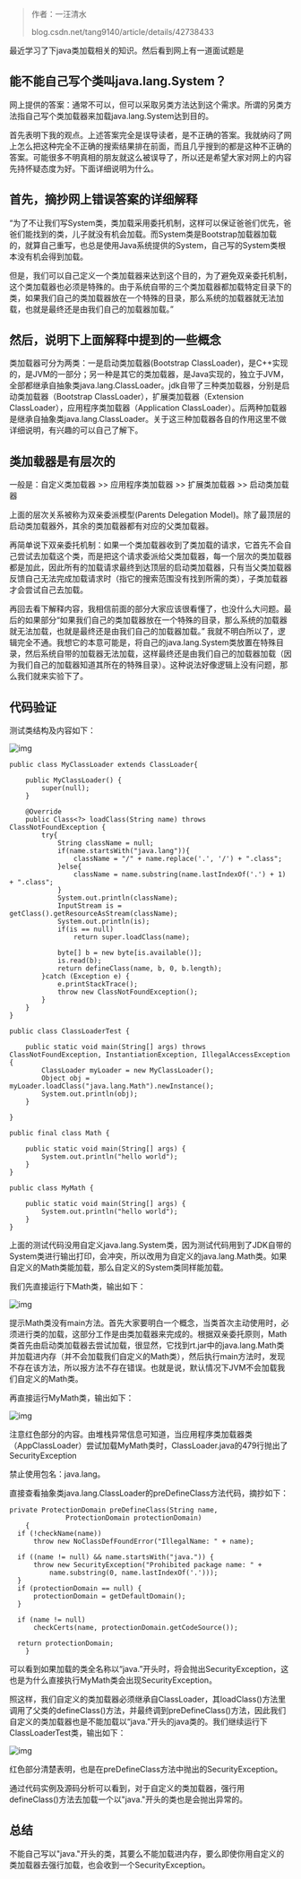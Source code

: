 > 作者：一汪清水
>
> blog.csdn.net/tang9140/article/details/42738433



最近学习了下java类加载相关的知识。然后看到网上有一道面试题是



## 能不能自己写个类叫java.lang.System？

网上提供的答案：通常不可以，但可以采取另类方法达到这个需求。所谓的另类方法指自己写个类加载器来加载java.lang.System达到目的。

首先表明下我的观点。上述答案完全是误导读者，是不正确的答案。我就纳闷了网上怎么把这种完全不正确的搜索结果排在前面，而且几乎搜到的都是这种不正确的答案。可能很多不明真相的朋友就这么被误导了，所以还是希望大家对网上的内容先持怀疑态度为好。下面详细说明为什么。

## 首先，摘抄网上错误答案的详细解释

“为了不让我们写System类，类加载采用委托机制，这样可以保证爸爸们优先，爸爸们能找到的类，儿子就没有机会加载。而System类是Bootstrap加载器加载的，就算自己重写，也总是使用Java系统提供的System，自己写的System类根本没有机会得到加载。

但是，我们可以自己定义一个类加载器来达到这个目的，为了避免双亲委托机制，这个类加载器也必须是特殊的。由于系统自带的三个类加载器都加载特定目录下的类，如果我们自己的类加载器放在一个特殊的目录，那么系统的加载器就无法加载，也就是最终还是由我们自己的加载器加载。”



## 然后，说明下上面解释中提到的一些概念

类加载器可分为两类：一是启动类加载器(Bootstrap ClassLoader)，是C++实现的，是JVM的一部分；另一种是其它的类加载器，是Java实现的，独立于JVM，全部都继承自抽象类java.lang.ClassLoader。jdk自带了三种类加载器，分别是启动类加载器（Bootstrap ClassLoader），扩展类加载器（Extension ClassLoader），应用程序类加载器（Application ClassLoader）。后两种加载器是继承自抽象类java.lang.ClassLoader。关于这三种加载器各自的作用这里不做详细说明，有兴趣的可以自己了解下。



## 类加载器是有层次的

一般是：自定义类加载器 >> 应用程序类加载器 >> 扩展类加载器 >> 启动类加载器

上面的层次关系被称为双亲委派模型(Parents Delegation Model)。除了最顶层的启动类加载器外，其余的类加载器都有对应的父类加载器。

再简单说下双亲委托机制：如果一个类加载器收到了类加载的请求，它首先不会自己尝试去加载这个类，而是把这个请求委派给父类加载器，每一个层次的类加载器都是加此，因此所有的加载请求最终到达顶层的启动类加载器，只有当父类加载器反馈自己无法完成加载请求时（指它的搜索范围没有找到所需的类），子类加载器才会尝试自己去加载。

再回去看下解释内容，我相信前面的部分大家应该很看懂了，也没什么大问题。最后的如果部分“如果我们自己的类加载器放在一个特殊的目录，那么系统的加载器就无法加载，也就是最终还是由我们自己的加载器加载。” 我就不明白所以了，逻辑完全不通。我想它的本意可能是，将自己的java.lang.System类放置在特殊目录，然后系统自带的加载器无法加载，这样最终还是由我们自己的加载器加载（因为我们自己的加载器知道其所在的特殊目录）。这种说法好像逻辑上没有问题，那么我们就来实验下了。



## 代码验证

测试类结构及内容如下：



![img](https://mmbiz.qpic.cn/mmbiz_jpg/eZzl4LXykQxRUnDa3WT3BDAm1Knx1bAU7cGBd7Qnx4A7erJL4uiboeVbsj1M6HlJPoQ3qoH8GY82w5sz0WEH1sw/640?wx_fmt=jpeg)



```
public class MyClassLoader extends ClassLoader{
    
    public MyClassLoader() {
        super(null);
    }
    
    @Override
    public Class<?> loadClass(String name) throws ClassNotFoundException {
        try{
            String className = null;
            if(name.startsWith("java.lang")){
                className = "/" + name.replace('.', '/') + ".class";
            }else{
                className = name.substring(name.lastIndexOf('.') + 1) + ".class";
            }
            System.out.println(className);
            InputStream is = getClass().getResourceAsStream(className);
            System.out.println(is);
            if(is == null)
                return super.loadClass(name);
            
            byte[] b = new byte[is.available()];
            is.read(b);
            return defineClass(name, b, 0, b.length);
        }catch (Exception e) {
            e.printStackTrace();
            throw new ClassNotFoundException();
        }
    }
}

public class ClassLoaderTest {
 
    public static void main(String[] args) throws ClassNotFoundException, InstantiationException, IllegalAccessException {
        ClassLoader myLoader = new MyClassLoader();
        Object obj = myLoader.loadClass("java.lang.Math").newInstance();
        System.out.println(obj);
    }
    
}

public final class Math {
    
    public static void main(String[] args) {
        System.out.println("hello world");
    }
}

public class MyMath {
    
    public static void main(String[] args) {
        System.out.println("hello world");
    }
}
```

上面的测试代码没用自定义java.lang.System类，因为测试代码用到了JDK自带的System类进行输出打印，会冲突，所以改用为自定义的java.lang.Math类。如果自定义的Math类能加载，那么自定义的System类同样能加载。

我们先直接运行下Math类，输出如下：

![img](https://mmbiz.qpic.cn/mmbiz_png/eZzl4LXykQxRUnDa3WT3BDAm1Knx1bAUKMfQAAVMSAAjeyGqqeQFTnYEc7QVduhOAIqV0KNTdybReMFWCSEvqQ/640?wx_fmt=png)

提示Math类没有main方法。首先大家要明白一个概念，当类首次主动使用时，必须进行类的加载，这部分工作是由类加载器来完成的。根据双亲委托原则，Math类首先由启动类加载器去尝试加载，很显然，它找到rt.jar中的java.lang.Math类并加载进内存（并不会加载我们自定义的Math类），然后执行main方法时，发现不存在该方法，所以报方法不存在错误。也就是说，默认情况下JVM不会加载我们自定义的Math类。

再直接运行MyMath类，输出如下：

![img](https://mmbiz.qpic.cn/mmbiz_png/eZzl4LXykQxRUnDa3WT3BDAm1Knx1bAUdricmcv4y9fAmhIlBfSPbg9QUnETWbQeiaBvE5Uk1sJWwzibqlIXa5t4A/640?wx_fmt=png)

注意红色部分的内容。由堆栈异常信息可知道，当应用程序类加载器类（AppClassLoader）尝试加载MyMath类时，ClassLoader.java的479行抛出了SecurityException

禁止使用包名：java.lang。

直接查看抽象类java.lang.ClassLoader的preDefineClass方法代码，摘抄如下：

```
private ProtectionDomain preDefineClass(String name,
              ProtectionDomain protectionDomain)
    {
  if (!checkName(name))
      throw new NoClassDefFoundError("IllegalName: " + name);
 
  if ((name != null) && name.startsWith("java.")) {
      throw new SecurityException("Prohibited package name: " +
          name.substring(0, name.lastIndexOf('.')));
  }
  if (protectionDomain == null) {
      protectionDomain = getDefaultDomain();
  }
 
  if (name != null)
      checkCerts(name, protectionDomain.getCodeSource());
 
  return protectionDomain;
    }
```

可以看到如果加载的类全名称以“java.”开头时，将会抛出SecurityException，这也是为什么直接执行MyMath类会出现SecurityException。

照这样，我们自定义的类加载器必须继承自ClassLoader，其loadClass()方法里调用了父类的defineClass()方法，并最终调到preDefineClass()方法，因此我们自定义的类加载器也是不能加载以“java.”开头的java类的。我们继续运行下ClassLoaderTest类，输出如下：

![img](https://mmbiz.qpic.cn/mmbiz_png/eZzl4LXykQxRUnDa3WT3BDAm1Knx1bAUSanoXgib5AGAHByOhrYsB0n7mLt1sORLI01BGFYUaGOhDyc7Dhpp2xw/640?wx_fmt=png)

红色部分清楚表明，也是在preDefineClass方法中抛出的SecurityException。

通过代码实例及源码分析可以看到，对于自定义的类加载器，强行用defineClass()方法去加载一个以"java."开头的类也是会抛出异常的。



## 总结

不能自己写以"java."开头的类，其要么不能加载进内存，要么即使你用自定义的类加载器去强行加载，也会收到一个SecurityException。